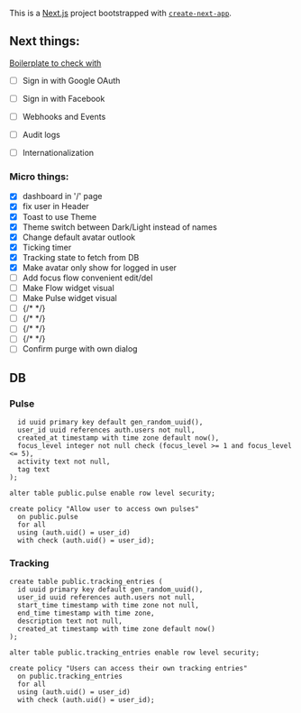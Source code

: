 This is a [Next.js](https://nextjs.org) project bootstrapped with [`create-next-app`](https://nextjs.org/docs/app/api-reference/cli/create-next-app).

## Next things:
[Boilerplate to check with](https://www.ory.sh/blog/enterprise-ready-saas-starter-kit)
- [ ] Sign in with Google OAuth
- [ ] Sign in with Facebook 
- [ ] Webhooks and Events
- [ ] Audit logs
- [ ] Internationalization


### Micro things:
- [x] dashboard in '/' page
- [x] fix user in Header
- [x] Toast to use Theme
- [x] Theme switch between Dark/Light instead of names
- [x] Change default avatar outlook
- [x] Ticking timer
- [x] Tracking state to fetch from DB
- [x] Make avatar only show for logged in user
- [ ] Add focus flow convenient edit/del
- [ ] Make Flow widget visual
- [ ] Make Pulse widget visual
- [ ] {/* <Modal /> */}
- [ ] {/* <AlertDialog /> */}
- [ ] {/* <ConfirmDialog /> */}
- [ ] {/* <PromptDialog /> */}
- [ ] Confirm purge with own dialog

## DB
### Pulse

```create table public.pulse (
  id uuid primary key default gen_random_uuid(),
  user_id uuid references auth.users not null,
  created_at timestamp with time zone default now(),
  focus_level integer not null check (focus_level >= 1 and focus_level <= 5),
  activity text not null,
  tag text
);

alter table public.pulse enable row level security;

create policy "Allow user to access own pulses"
  on public.pulse
  for all
  using (auth.uid() = user_id)
  with check (auth.uid() = user_id);

```

### Tracking
```
create table public.tracking_entries (
  id uuid primary key default gen_random_uuid(),
  user_id uuid references auth.users not null,
  start_time timestamp with time zone not null,
  end_time timestamp with time zone,
  description text not null,
  created_at timestamp with time zone default now()
);

alter table public.tracking_entries enable row level security;

create policy "Users can access their own tracking entries"
  on public.tracking_entries
  for all
  using (auth.uid() = user_id)
  with check (auth.uid() = user_id);

```